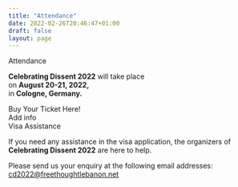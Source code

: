 ```yaml
---
title: "Attendance"
date: 2022-02-26T20:46:47+01:00
draft: false
layout: page
---
```


<div class="title">Attendance</div>

<div id="venue_section" class="attendance-top ven-bg">
<!--    <Ximg src="/CD2022_Apply_background.jpg" alt="Background for the last slide of the main page" title="Background Image" />-->
    <div class="text-container">
        <div class="body">
            <p>
                <strong>Celebrating Dissent 2022</strong> will take place<br />
                on <strong>August 20-21, 2022,</strong> <br />
				in <strong>Cologne, Germany.</strong><br />
            </p>
        </div>
    </div>
</div>

<div class="main-column">
	<div id="ticket_section" class="buy-ticket bg-purple">
		<div class="title">Buy Your Ticket Here!</div>
		<div>Add info</div>
	</div>
	<div id="visa_section" class="visa-assistance">
		<div class="title">Visa Assistance</div>
		<p>
		If you need any assistance in the visa application, the organizers of <strong>Celebrating Dissent 2022</strong> are here to help.
		</p>
		<p>
		Please send us your enquiry at the following email addresses:<br>
		<a class="barid" href="mailto:cd2022@freethoughtlebanon.net">cd2022@freethoughtlebanon.net</a><br>
		</p>
	</div>
</div>